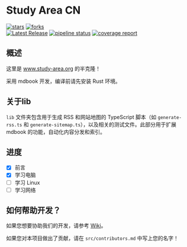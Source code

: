 # Study Area CN

[![stars](https://img.shields.io/badge/dynamic/json?style=for-the-badge&logo=gitlab&label=stars&labelColor=%23F0F0F0&color=%231080FF&query=star_count&url=https://code-dev.online/api/v4/projects/129)](https://code-dev.online/study-area-cn/study-area-cn)
[![forks](https://img.shields.io/badge/dynamic/json?style=for-the-badge&logo=gitlab&label=forks&labelColor=%23F0F0F0&color=%2350B250&query=forks_count&url=https://code-dev.online/api/v4/projects/129)](https://code-dev.online/study-area-cn/study-area-cn)  
[![Latest Release](https://code-dev.online/study-area-cn/study-area-cn/-/badges/release.svg)](https://code-dev.online/study-area-cn/study-area-cn/-/releases)
[![pipeline status](https://code-dev.online/study-area-cn/study-area-cn/badges/main/pipeline.svg)](https://code-dev.online/study-area-cn/study-area-cn/-/commits/main)
[![coverage report](https://code-dev.online/study-area-cn/study-area-cn/badges/main/coverage.svg)](https://code-dev.online/study-area-cn/study-area-cn/-/commits/main)  

## 概述

这里是 www.study-area.org 的半克隆！

采用 mdbook 开发，编译前请先安装 Rust 环境。

## 关于lib

`lib` 文件夹包含用于生成 RSS 和网站地图的 TypeScript 脚本（如 `generate-rss.ts` 和 `generate-sitemap.ts`），以及相关的测试文件。此部分用于扩展 mdbook 的功能，自动化内容分发和索引。

## 进度

- [X] 前言
- [X] 学习电脑
- [ ] 学习 Linux
- [ ] 学习网络

## 如何帮助开发？

如果您想要协助我们的开发，请参考 [Wiki](https://git.hmtsai.cn/study-area-cn/study-area-cn/wiki)。

如果您对本项目做出了贡献，请在 `src/contributors.md` 中写上您的名字！
